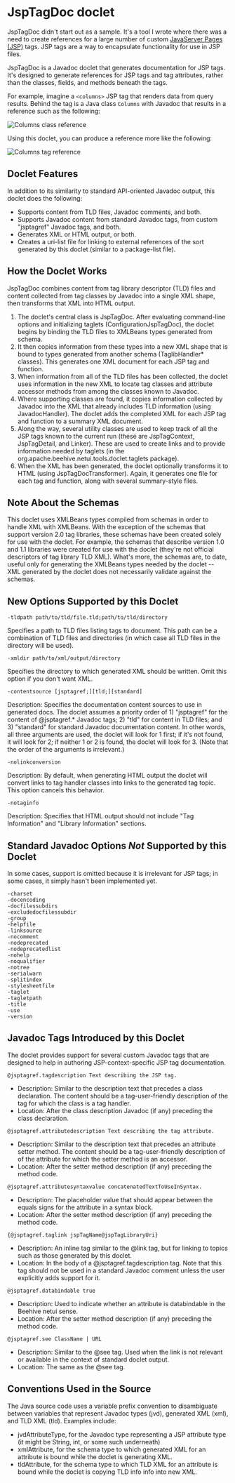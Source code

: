 # JspTagDoc doclet

JspTagDoc didn't start out as a sample. It's a tool I wrote where there was a need to create references for a large number of custom [JavaServer Pages (JSP)](https://en.wikipedia.org/wiki/JavaServer_Pages) tags. JSP tags are a way to encapsulate functionality for use in JSP files.

JspTagDoc is a Javadoc doclet that generates documentation for JSP tags. It's designed to generate references for JSP tags and tag attributes, rather than the classes, fields, and methods beneath the tags.

For example, imagine a `<columns>` JSP tag that renders data from query results. Behind the tag is a Java class `Columns` with Javadoc that results in a reference such as the following:

![Columns class reference](images/columns-classref.png)

Using this doclet, you can produce a reference more like the following:

![Columns tag reference](images/columns-jsptagref.png)

## Doclet Features

In addition to its similarity to standard API-oriented Javadoc output, this doclet does the following:

- Supports content from TLD files, Javadoc comments, and both.
- Supports Javadoc content from standard Javadoc tags, from custom "jsptagref" Javadoc tags, and both.
- Generates XML or HTML output, or both.
- Creates a uri-list file for linking to external references of the sort generated by this doclet (similar to a package-list file).

## How the Doclet Works

JspTagDoc combines content from tag library descriptor (TLD) files and content collected from tag classes by Javadoc into a single XML shape, then transforms that XML into HTML output.

1. The doclet's central class is JspTagDoc. After evaluating command-line options and initializing taglets (ConfigurationJspTagDoc), the doclet begins by binding the TLD files to XMLBeans types generated from schema. 
2. It then copies information from these types into a new XML shape that is bound to types generated from another schema (TaglibHandler* classes). This generates one XML document for each JSP tag and function. 
3. When information from all of the TLD files has been collected, the doclet uses information in the new XML to locate tag classes and attribute accessor methods from among the classes known to Javadoc.
4. Where supporting classes are found, it copies information collected by Javadoc into the XML that already includes TLD information (using JavadocHandler). The doclet adds the completed XML for each JSP tag and function to a summary XML document.
5. Along the way, several utility classes are used to keep track of all the JSP tags known to the current run (these are JspTagContext, JspTagDetail, and Linker). These are used to create links and to provide information needed by taglets (in the org.apache.beehive.netui.tools.doclet.taglets package).
6. When the XML has been generated, the doclet optionally transforms it to HTML (using JspTagDocTransformer). Again, it generates one file for each tag and function, along with several summary-style files.

## Note About the Schemas

This doclet uses XMLBeans types compiled from schemas in order to handle XML with XMLBeans. With the exception of the schemas that support version 2.0 tag libraries, these schemas have been created solely for use with the doclet. For example, the schemas that describe version 1.0 and 1.1 libraries were created for use with the doclet (they're not official descriptors of tag library TLD XML). What's more, the schemas are, to date, useful only for generating the XMLBeans types needed by the doclet -- XML generated by the doclet does not necessarily validate against the schemas.

## New Options Supported by this Doclet

`-tldpath path/to/tld/file.tld;path/to/tld/directory`

Specifies a path to TLD files listing tags to document.
This path can be a combination of TLD files and directories (in which
case all TLD files in the directory will be used).

`-xmldir path/to/xml/output/directory`

Specifies the directory to which generated XML should be
written. Omit this option if you don't want XML.

`-contentsource [jsptagref;][tld;][standard]`

Description: Specifies the documentation content sources to use in 
generated docs. The doclet assumes a priority order of 1) "jsptagref" for
the content of @jsptagref.* Javadoc tags; 2) "tld" for content in TLD
files; and 3) "standard" for standard Javadoc documentation content. In 
other words, all three arguments are used, the doclet will look for 1 first;
if it's not found, it will look for 2; if neither 1 or 2 is found, the 
doclet will look for 3. (Note that the order of the arguments is irrelevant.)

`-nolinkconversion`

Description: By default, when generating HTML output the doclet will 
convert links to tag handler classes into links to the generated tag topic.
This option cancels this behavior.
  
`-notaginfo`

Description: Specifies that HTML output should not include "Tag Information"
and "Library Information" sections.

## Standard Javadoc Options *Not* Supported by this Doclet

In some cases, support is omitted because it is irrelevant for JSP tags; in some cases, it simply hasn't been implemented yet.

```
-charset
-docencoding
-docfilessubdirs
-excludedocfilessubdir
-group
-helpfile
-linksource
-nocomment
-nodeprecated
-nodeprecatedlist
-nohelp
-noqualifier
-notree
-serialwarn
-splitindex
-stylesheetfile
-taglet
-tagletpath
-title
-use
-version
```

## Javadoc Tags Introduced by this Doclet

The doclet provides support for several custom Javadoc tags that are designed
to help in authoring JSP-context-specific JSP tag documentation. 

`@jsptagref.tagdescription Text describing the JSP tag.`

- Description: Similar to the description text that precedes a class declaration. The content should be a tag-user-friendly description of  the tag for which the class is a tag handler.
- Location: After the class description Javadoc (if any) preceding the class declaration.

`@jsptagref.attributedescription Text describing the tag attribute.`

- Description: Similar to the description text that precedes an attribute setter method. The content should be a tag-user-friendly description of of the attribute for which the setter method is an accessor.
- Location: After the setter method description (if any) preceding the method code.

`@jsptagref.attributesyntaxvalue concatenatedTextToUseInSyntax.`

- Description: The placeholder value that should appear between the equals signs for the attribute in a syntax block.
- Location: After the setter method description (if any) preceding the method code.

`{@jsptagref.taglink jspTagName@jspTagLibraryUri}`

- Description: An inline tag similar to the @link tag, but for linking to topics such as those generated by this doclet. 
- Location: In the body of a @jsptagref.tagdescription tag. Note that this tag should not be used in a standard Javadoc comment unless the user explicitly adds support for it.
 
`@jsptagref.databindable true`

- Description: Used to indicate whether an attribute is databindable in the Beehive netui sense.
- Location: After the setter method description (if any) preceding the method code.

`@jsptagref.see ClassName | URL`

- Description: Similar to the @see tag. Used when the link is not relevant or available in the context of standard doclet output.
- Location: The same as the @see tag. 

## Conventions Used in the Source

The Java source code uses a variable prefix convention to disambiguate between variables that represent Javadoc types (jvd), generated XML (xml), and TLD XML (tld). Examples include:

- jvdAttributeType, for the Javadoc type representing a JSP attribute type (it might be String, int, or some such underneath)
- xmlAttribute, for the schema type to which generated XML for an attribute is bound while the doclet is generating XML.
- tldAttribute, for the schema type to which TLD XML for an attribute is bound while the doclet is copying TLD info info into new XML.